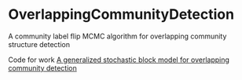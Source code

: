 # OverlappingCommunityDetection
A community label flip MCMC algorithm for overlapping community structure detection

Code for work [A generalized stochastic block model for overlapping community detection](https://iopscience.iop.org/article/10.1209/0295-5075/ad4172)
